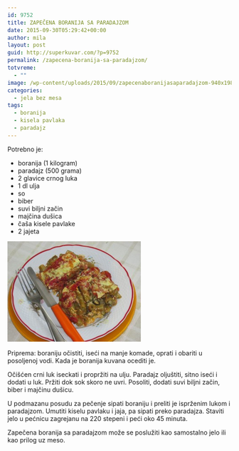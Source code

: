 ```yaml
---
id: 9752
title: ZAPEČENA BORANIJA SA PARADAJZOM
date: 2015-09-30T05:29:42+00:00
author: mila
layout: post
guid: http://superkuvar.com/?p=9752
permalink: /zapecena-boranija-sa-paradajzom/
totvreme:
  - ""
image: /wp-content/uploads/2015/09/zapecenaboranijasaparadajzom-940x198.jpg
categories:
  - jela bez mesa
tags:
  - boranija
  - kisela pavlaka
  - paradajz
---
```

Potrebno je:  
* boranija (1 kilogram)  
* paradajz (500 grama)  
* 2 glavice crnog luka  
* 1 dl ulja  
* so  
* biber  
* suvi biljni začin  
* majčina dušica  
* čaša kisele pavlake  
* 2 jajeta

[<img class="alignnone size-medium wp-image-9760" src="/wp-content/uploads/2015/09/zapecenaboranijasaparadajzom-300x225.jpg" alt="zapecenaboranijasaparadajzom" width="300" height="225" />](/wp-content/uploads/2015/09/zapecenaboranijasaparadajzom-e1443702436715.jpg)

Priprema: boraniju očistiti, iseći na manje komade, oprati i obariti u posoljenoj vodi. Kada je boranija kuvana ocediti je.

Očišćen crni luk iseckati i propržiti na ulju. Paradajz oljuštiti, sitno iseći i dodati u luk. Pržiti dok sok skoro ne uvri. Posoliti, dodati suvi biljni začin, biber i majčinu dušicu.

U podmazanu posudu za pečenje sipati boraniju i preliti je isprženim lukom i paradajzom. Umutiti kiselu pavlaku i jaja, pa sipati preko paradajza. Staviti jelo u pećnicu zagrejanu na 220 stepeni i peći oko 45 minuta.

Zapečena boranija sa paradajzom može se poslužiti kao samostalno jelo ili kao prilog uz meso.